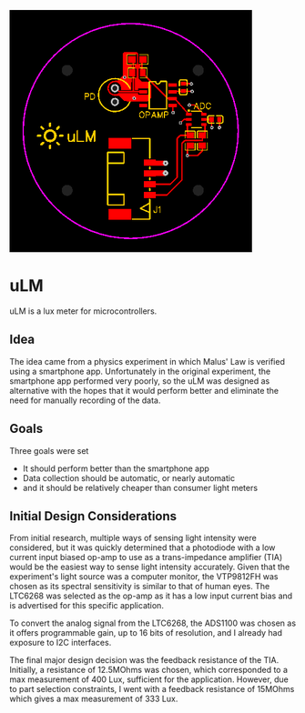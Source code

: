 ![uLM](https://raw.githubusercontent.com/jac4e/uLM/main/hardware/REV1_0/PCB.png)

# uLM

uLM is a lux meter for microcontrollers.

## Idea

The idea came from a physics experiment in which Malus' Law is verified using a smartphone app. Unfortunately in the original experiment, the smartphone app performed very poorly, so the uLM was designed as alternative with the hopes that it would perform better and eliminate the need for manually recording of the data.

## Goals

Three goals were set

- It should perform better than the smartphone app
- Data collection should be automatic, or nearly automatic
- and it should be relatively cheaper than consumer light meters

## Initial Design Considerations

From initial research, multiple ways of sensing light intensity were considered, but it was quickly determined that a photodiode with a low current input biased op-amp to use as a trans-impedance amplifier (TIA) would be the easiest way to sense light intensity accurately. Given that the experiment's light source was a computer monitor, the VTP9812FH was chosen as its spectral sensitivity is similar to that of human eyes. The LTC6268 was selected as the op-amp as it has a low input current bias and is advertised for this specific application. 

To convert the analog signal from the LTC6268, the ADS1100 was chosen as it offers programmable gain, up to 16 bits of resolution, and I already had exposure to I2C interfaces.

The final major design decision was the feedback resistance of the TIA. Initially, a resistance of 12.5MOhms was chosen, which corresponded to a max measurement of 400 Lux, sufficient for the application. However, due to part selection constraints, I went with a feedback resistance of 15MOhms which gives a max measurement of 333 Lux.
